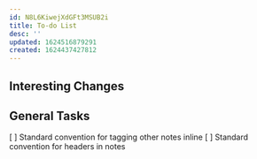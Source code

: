 ```yaml
---
id: N8L6KiwejXdGFt3MSUB2i
title: To-do List
desc: ''
updated: 1624516879291
created: 1624437427812
---
```


## Interesting Changes

## General Tasks

[ ] Standard convention for tagging other notes inline
[ ] Standard convention for headers in notes
